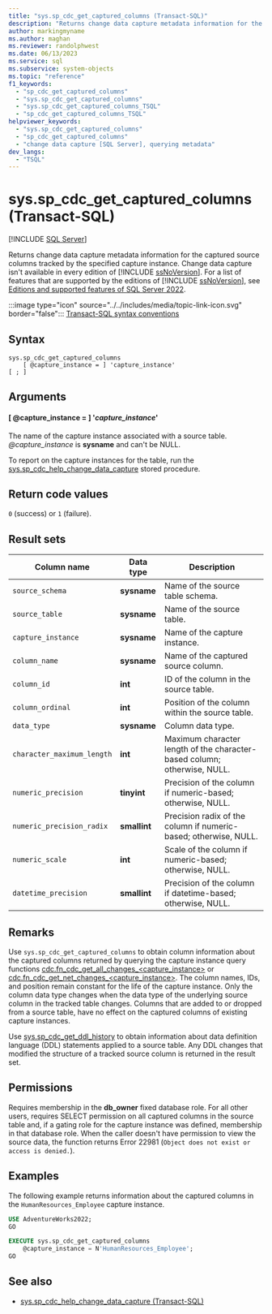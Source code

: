 ```yaml
---
title: "sys.sp_cdc_get_captured_columns (Transact-SQL)"
description: "Returns change data capture metadata information for the captured source columns tracked by the specified capture instance."
author: markingmyname
ms.author: maghan
ms.reviewer: randolphwest
ms.date: 06/13/2023
ms.service: sql
ms.subservice: system-objects
ms.topic: "reference"
f1_keywords:
  - "sp_cdc_get_captured_columns"
  - "sys.sp_cdc_get_captured_columns"
  - "sys.sp_cdc_get_captured_columns_TSQL"
  - "sp_cdc_get_captured_columns_TSQL"
helpviewer_keywords:
  - "sys.sp_cdc_get_captured_columns"
  - "sp_cdc_get_captured_columns"
  - "change data capture [SQL Server], querying metadata"
dev_langs:
  - "TSQL"
---
```

# sys.sp_cdc_get_captured_columns (Transact-SQL)

[!INCLUDE [SQL Server](../../includes/applies-to-version/sqlserver.md)]

Returns change data capture metadata information for the captured source columns tracked by the specified capture instance. Change data capture isn't available in every edition of [!INCLUDE [ssNoVersion](../../includes/ssnoversion-md.md)]. For a list of features that are supported by the editions of [!INCLUDE [ssNoVersion](../../includes/ssnoversion-md.md)], see [Editions and supported features of SQL Server 2022](../../sql-server/editions-and-components-of-sql-server-2022.md).

:::image type="icon" source="../../includes/media/topic-link-icon.svg" border="false"::: [Transact-SQL syntax conventions](../../t-sql/language-elements/transact-sql-syntax-conventions-transact-sql.md)

## Syntax

```syntaxsql
sys.sp_cdc_get_captured_columns
    [ @capture_instance = ] 'capture_instance'
[ ; ]
```

## Arguments

#### [ @capture_instance = ] '*capture_instance*'

The name of the capture instance associated with a source table. *@capture_instance* is **sysname** and can't be NULL.

To report on the capture instances for the table, run the [sys.sp_cdc_help_change_data_capture](sys-sp-cdc-help-change-data-capture-transact-sql.md) stored procedure.

## Return code values

`0` (success) or `1` (failure).

## Result sets

| Column name | Data type | Description |
| --- | --- | --- |
| `source_schema` | **sysname** | Name of the source table schema. |
| `source_table` | **sysname** | Name of the source table. |
| `capture_instance` | **sysname** | Name of the capture instance. |
| `column_name` | **sysname** | Name of the captured source column. |
| `column_id` | **int** | ID of the column in the source table. |
| `column_ordinal` | **int** | Position of the column within the source table. |
| `data_type` | **sysname** | Column data type. |
| `character_maximum_length` | **int** | Maximum character length of the character-based column; otherwise, NULL. |
| `numeric_precision` | **tinyint** | Precision of the column if numeric-based; otherwise, NULL. |
| `numeric_precision_radix` | **smallint** | Precision radix of the column if numeric-based; otherwise, NULL. |
| `numeric_scale` | **int** | Scale of the column if numeric-based; otherwise, NULL. |
| `datetime_precision` | **smallint** | Precision of the column if datetime-based; otherwise, NULL. |

## Remarks

Use `sys.sp_cdc_get_captured_columns` to obtain column information about the captured columns returned by querying the capture instance query functions [cdc.fn_cdc_get_all_changes_<capture_instance>](../system-functions/cdc-fn-cdc-get-all-changes-capture-instance-transact-sql.md) or [cdc.fn_cdc_get_net_changes_<capture_instance>](../system-functions/cdc-fn-cdc-get-net-changes-capture-instance-transact-sql.md). The column names, IDs, and position remain constant for the life of the capture instance. Only the column data type changes when the data type of the underlying source column in the tracked table changes. Columns that are added to or dropped from a source table, have no effect on the captured columns of existing capture instances.

Use [sys.sp_cdc_get_ddl_history](sys-sp-cdc-get-ddl-history-transact-sql.md) to obtain information about data definition language (DDL) statements applied to a source table. Any DDL changes that modified the structure of a tracked source column is returned in the result set.

## Permissions

Requires membership in the **db_owner** fixed database role. For all other users, requires SELECT permission on all captured columns in the source table and, if a gating role for the capture instance was defined, membership in that database role. When the caller doesn't have permission to view the source data, the function returns Error 22981 (`Object does not exist or access is denied.`).

## Examples

The following example returns information about the captured columns in the `HumanResources_Employee` capture instance.

```sql
USE AdventureWorks2022;
GO

EXECUTE sys.sp_cdc_get_captured_columns
    @capture_instance = N'HumanResources_Employee';
GO
```

## See also

- [sys.sp_cdc_help_change_data_capture (Transact-SQL)](sys-sp-cdc-help-change-data-capture-transact-sql.md)
